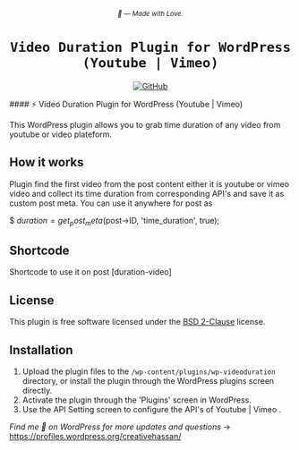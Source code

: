<div align="center">

  <small><p><em><g-emoji class="g-emoji" alias="dart" fallback-src="https://assets-cdn.github.com/images/icons/emoji/unicode/1f3af.png" title=":dart:">🎯</g-emoji> — Made with Love.</em></p></small>


  <h1><code>Video Duration Plugin for WordPress (Youtube | Vimeo)</code></h1>

[![GitHub](https://img.shields.io/wordpress/v/akismet.svg?colorA=D14543&colorB=21759B&maxAge=2592000&style=flat&label=WordPress)](https://github.com/creativehassan/wp-videoduration)

</div>
#### ⚡️ Video Duration Plugin for WordPress (Youtube | Vimeo)

This WordPress plugin allows you to grab time duration of any video from youtube or video plateform.

## How it works ##
Plugin find the first video from the post content either it is youtube or vimeo video and collect its time duration from corresponding API's and save it as custom post meta. You can use it anywhere for post as 

$ $duration = get_post_meta($post->ID, 'time_duration', true);

## Shortcode ##
Shortcode to use it on post [duration-video]


## License ##

This plugin is free software licensed under the [BSD 2-Clause](http://www.opensource.org/licenses/bsd-license.php) license.

## Installation ##

1. Upload the plugin files to the `/wp-content/plugins/wp-videoduration` directory, or install the plugin through the WordPress plugins screen directly.
1. Activate the plugin through the 'Plugins' screen in WordPress.
1. Use the API Setting screen to configure the API's of Youtube | Vimeo .

_Find me 👋 on WordPress for more updates and questions_ → https://profiles.wordpress.org/creativehassan/